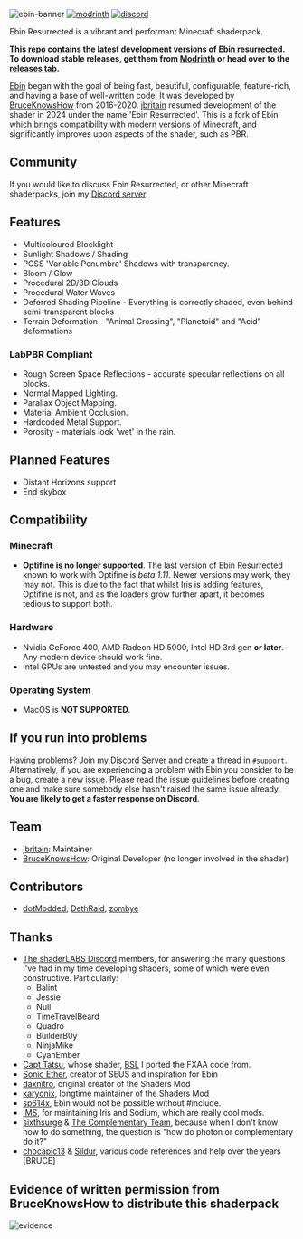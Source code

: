 ![ebin-banner](https://github.com/jbritain/Ebin-Shaders-Resurrected/assets/50422789/358e8e8c-f5fe-45f8-8660-c3dfeadb2081)
[![modrinth](https://cdn.jsdelivr.net/npm/@intergrav/devins-badges@3/assets/cozy/available/modrinth_vector.svg)](https://modrinth.com/mod/ebin-resurrected)
[![discord](https://cdn.jsdelivr.net/npm/@intergrav/devins-badges@3/assets/cozy/social/discord-plural_vector.svg)](https://discord.gg/b9SHNcvs6c)

Ebin Resurrected is a vibrant and performant Minecraft shaderpack.

**This repo contains the latest development versions of Ebin resurrected. To download stable releases, get them from [Modrinth](https://modrinth.com/mod/ebin-resurrected) or head over to the [releases tab](https://github.com/jbritain/Ebin-Shaders-Resurrected/latest).**

[Ebin](https://github.com/BruceKnowsHow/Ebin-Shaders) began with the goal of being fast, beautiful, configurable, feature-rich, and having a base of well-written code. It was developed by [BruceKnowsHow](https://github.com/BruceKnowsHow) from 2016-2020. [jbritain](https://github.com/jbritain) resumed development of the shader in 2024 under the name 'Ebin Resurrected'. This is a fork of Ebin which brings compatibility with modern versions of Minecraft, and significantly improves upon aspects of the shader, such as PBR.

## Community
If you would like to discuss Ebin Resurrected, or other Minecraft shaderpacks, join my [Discord server](https://discord.gg/b9SHNcvs6c).

## Features
- Multicoloured Blocklight
- Sunlight Shadows / Shading
- PCSS 'Variable Penumbra' Shadows with transparency.
- Bloom / Glow
- Procedural 2D/3D Clouds
- Procedural Water Waves
- Deferred Shading Pipeline - Everything is correctly shaded, even behind semi-transparent blocks
- Terrain Deformation - "Animal Crossing", "Planetoid" and "Acid" deformations
### LabPBR Compliant
  - Rough Screen Space Reflections - accurate specular reflections on all blocks.
  - Normal Mapped Lighting.
  - Parallax Object Mapping.
  - Material Ambient Occlusion.
  - Hardcoded Metal Support.
  - Porosity - materials look 'wet' in the rain.

## Planned Features
- Distant Horizons support
- End skybox

## Compatibility
### Minecraft
- **Optifine is no longer supported**. The last version of Ebin Resurrected known to work with Optifine is *beta 1.11*. Newer versions may work, they may not. This is due to the fact that whilst Iris is adding features, Optifine is not, and as the loaders grow further apart, it becomes tedious to support both.
### Hardware
- Nvidia GeForce 400, AMD Radeon HD 5000, Intel HD 3rd gen **or later**. Any modern device should work fine.
- Intel GPUs are untested and you may encounter issues.
### Operating System
- MacOS is **NOT SUPPORTED**.

## If you run into problems
Having problems? Join my [Discord Server](https://discord.gg/b9SHNcvs6c) and create a thread in `#support`. Alternatively, if you are experiencing a problem with Ebin you consider to be a bug, create a new [issue](https://github.com/jbritain/Ebin-Shaders-Resurrected/issues). Please read the issue guidelines before creating one and make sure somebody else hasn't raised the same issue already. **You are likely to get a faster response on Discord**.

## Team
- [jbritain](https://github.com/jbritain): Maintainer
- [BruceKnowsHow](https://github.com/BruceKnowsHow): Original Developer (no longer involved in the shader)

## Contributors
- [dotModded](https://github.com/dotModded), [DethRaid](https://github.com/DethRaid), [zombye](https://github.com/zombye)


## Thanks
- [The shaderLABS Discord](https://discord.gg/RpzWN9S) members, for answering the many questions I've had in my time developing shaders, some of which were even constructive. Particularly:
  - Balint
  - Jessie
  - Null
  - TimeTravelBeard
  - Quadro
  - BuilderB0y
  - NinjaMike
  - CyanEmber
- [Capt Tatsu](https://bitslablab.com/), whose shader, [BSL](https://bitslablab.com/bslshaders/) I ported the FXAA code from.
- [Sonic Ether](https://www.facebook.com/SonicEther/), creator of SEUS and inspiration for Ebin
- [daxnitro](http://www.minecraftforum.net/forums/mapping-and-modding/minecraft-mods/1272365), original creator of the Shaders Mod
- [karyonix](http://www.minecraftforum.net/forums/mapping-and-modding/minecraft-mods/1286604), longtime maintainer of the Shaders Mod
- [sp614x](https://twitter.com/sp614x), Ebin would not be possible without #include.
- [IMS](https://github.com/IMS212), for maintaining Iris and Sodium, which are really cool mods.
- [sixthsurge](https://github.com/sixthsurge) & [The Complementary Team](https://github.com/ComplementaryDevelopment), because when I don't know how to do something, the question is "how do photon or complementary do it?"
- [chocapic13](http://www.minecraftforum.net/forums/mapping-and-modding/minecraft-mods/1293898) & [Sildur](http://www.minecraftforum.net/forums/mapping-and-modding/minecraft-mods/1291396), various code references and help over the years [BRUCE]

## Evidence of written permission from BruceKnowsHow to distribute this shaderpack
![evidence](https://github.com/jbritain/Ebin-Shaders-Resurrected/assets/50422789/0cca45b6-dd21-4718-a271-80afe12f0546)

